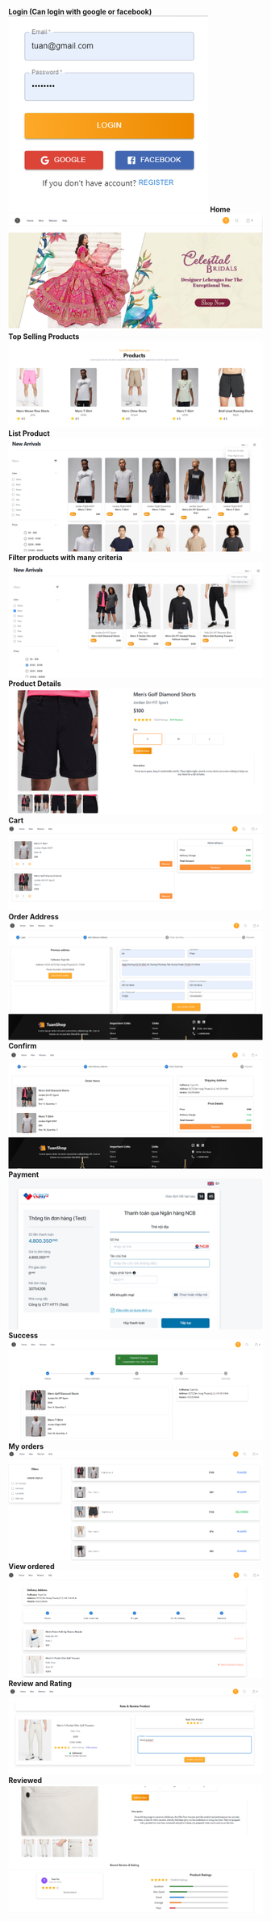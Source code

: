 <b>Login (Can login with google or facebook)</b>
<img src="result/0.png"/>
<b>Home</b>
<img src="result/1.png"/>
<b>Top Selling Products</b>
<img src="result/2.png"/>
<b>List Product</b>
<img src="result/3.png"/>
<b>Filter products with many criteria</b>
<img src="result/4.png"/>
<b>Product Details</b>
<img src="result/5.png"/>
<b>Cart</b>
<img src="result/6.png"/>
<b>Order Address</b>
<img src="result/7.png"/>
<b>Confirm</b>
<img src="result/8.png"/>
<b>Payment</b>
<img src="result/9.png"/>
<b>Success</b>
<img src="result/10.png"/>
<b>My orders</b>
<img src="result/11.png"/>
<b>View ordered</b>
<img src="result/12.png"/>
<b>Review and Rating</b>
<img src="result/13.png"/>
<b>Reviewed</b>
<img src="result/14.png"/>